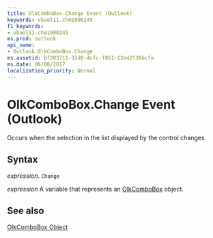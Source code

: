 ```yaml
---
title: OlkComboBox.Change Event (Outlook)
keywords: vbaol11.chm1000245
f1_keywords:
- vbaol11.chm1000245
ms.prod: outlook
api_name:
- Outlook.OlkComboBox.Change
ms.assetid: bf283711-32d8-4cfc-f861-12ed2f38bcfa
ms.date: 06/08/2017
localization_priority: Normal
---
```



# OlkComboBox.Change Event (Outlook)

Occurs when the selection in the list displayed by the control changes.


## Syntax

_expression_. `Change`

_expression_ A variable that represents an [OlkComboBox](./Outlook.OlkComboBox.md) object.


## See also


[OlkComboBox Object](Outlook.OlkComboBox.md)

